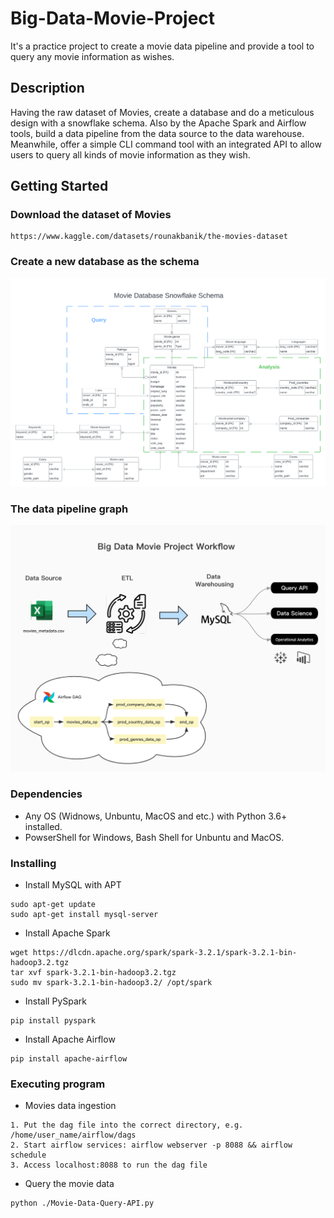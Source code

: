 # Big-Data-Movie-Project

It's a practice project to create a movie data pipeline and provide a tool to query any movie information as wishes.

## Description

Having the raw dataset of Movies, create a database and do a meticulous design with a snowflake schema. Also by the Apache Spark and Airflow tools, build a data pipeline from the data source to the data warehouse. Meanwhile, offer a simple CLI command tool with an integrated API to allow users to query all kinds of movie information as they wish.

## Getting Started

### Download the dataset of Movies

```
https://www.kaggle.com/datasets/rounakbanik/the-movies-dataset
```

### Create a new database as the schema

![alt text](https://github.com/George-ZHUYZ/Big-Data-Movie-Project/blob/main/Moive_Project_ERD.png)

### The data pipeline graph

![alt text](https://github.com/George-ZHUYZ/Big-Data-Movie-Project/blob/main/Movie_Project_Workflow.png)

### Dependencies

* Any OS (Widnows, Unbuntu, MacOS and etc.) with Python 3.6+ installed.
* PowserShell for Windows, Bash Shell for Unbuntu and MacOS.

### Installing

* Install MySQL with APT

```
sudo apt-get update
sudo apt-get install mysql-server
```

* Install Apache Spark

```
wget https://dlcdn.apache.org/spark/spark-3.2.1/spark-3.2.1-bin-hadoop3.2.tgz
tar xvf spark-3.2.1-bin-hadoop3.2.tgz
sudo mv spark-3.2.1-bin-hadoop3.2/ /opt/spark 
```

* Install PySpark

```
pip install pyspark
```


* Install Apache Airflow

```
pip install apache-airflow
```

### Executing program

* Movies data ingestion

```
1. Put the dag file into the correct directory, e.g. /home/user_name/airflow/dags
2. Start airflow services: airflow webserver -p 8088 && airflow schedule
3. Access localhost:8088 to run the dag file
```

* Query the movie data

```
python ./Movie-Data-Query-API.py
```
